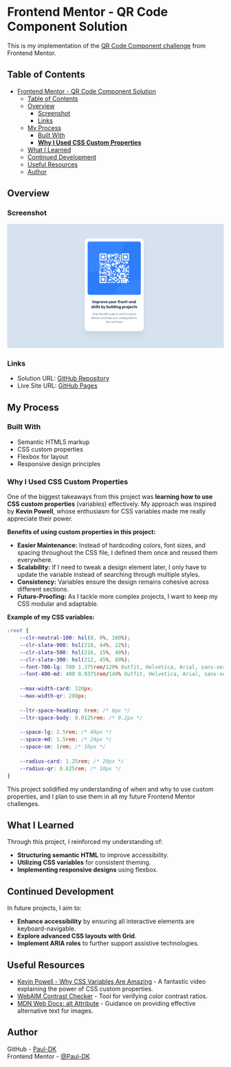 # Frontend Mentor - QR Code Component Solution

This is my implementation of the [QR Code Component challenge](https://www.frontendmentor.io/challenges/qr-code-component-iux_sIO_H) from Frontend Mentor.

## Table of Contents

-   [Frontend Mentor - QR Code Component Solution](#frontend-mentor---qr-code-component-solution)
    -   [Table of Contents](#table-of-contents)
    -   [Overview](#overview)
        -   [Screenshot](#screenshot)
        -   [Links](#links)
    -   [My Process](#my-process)
        -   [Built With](#built-with)
        -   [**Why I Used CSS Custom Properties**](#why-i-used-css-custom-properties)
    -   [What I Learned](#what-i-learned)
    -   [Continued Development](#continued-development)
    -   [Useful Resources](#useful-resources)
    -   [Author](#author)

## Overview

### Screenshot

![QR Code Component Screenshot](./screenshot.png)

### Links

-   Solution URL: [GitHub Repository](https://github.com/Paul-DK/webdev-challenges/tree/main/fem-challenges/qr-code-component)
-   Live Site URL: [GitHub Pages](https://paul-dk.github.io/webdev-challenges/fem-challenges/qr-code-component/)

## My Process

### Built With

-   Semantic HTML5 markup
-   CSS custom properties
-   Flexbox for layout
-   Responsive design principles

### **Why I Used CSS Custom Properties**

One of the biggest takeaways from this project was **learning how to use CSS custom properties** (variables) effectively. My approach was inspired by **Kevin Powell**, whose enthusiasm for CSS variables made me really appreciate their power.

**Benefits of using custom properties in this project:**

-   **Easier Maintenance:** Instead of hardcoding colors, font sizes, and spacing throughout the CSS file, I defined them once and reused them everywhere.
-   **Scalability:** If I need to tweak a design element later, I only have to update the variable instead of searching through multiple styles.
-   **Consistency:** Variables ensure the design remains cohesive across different sections.
-   **Future-Proofing:** As I tackle more complex projects, I want to keep my CSS modular and adaptable.

**Example of my CSS variables:**

```css
:root {
    --clr-neutral-100: hsl(0, 0%, 100%);
    --clr-slate-900: hsl(218, 44%, 22%);
    --clr-slate-500: hsl(216, 15%, 48%);
    --clr-slate-300: hsl(212, 45%, 89%);
    --font-700-lg: 700 1.375rem/120% Outfit, Helvetica, Arial, sans-serif;
    --font-400-md: 400 0.9375rem/140% Outfit, Helvetica, Arial, sans-serif;

    --max-width-card: 320px;
    --max-width-qr: 288px;

    --ltr-space-heading: 0rem; /* 0px */
    --ltr-space-body: 0.0125rem; /* 0.2px */

    --space-lg: 2.5rem; /* 40px */
    --space-md: 1.5rem; /* 24px */
    --space-sm: 1rem; /* 16px */

    --radius-card: 1.25rem; /* 20px */
    --radius-qr: 0.625rem; /* 10px */
}
```

This project solidified my understanding of when and why to use custom properties, and I plan to use them in all my future Frontend Mentor challenges.

## What I Learned

Through this project, I reinforced my understanding of:

-   **Structuring semantic HTML** to improve accessibility.
-   **Utilizing CSS variables** for consistent theming.
-   **Implementing responsive designs** using flexbox.

## Continued Development

In future projects, I aim to:

-   **Enhance accessibility** by ensuring all interactive elements are keyboard-navigable.
-   **Explore advanced CSS layouts with Grid**.
-   **Implement ARIA roles** to further support assistive technologies.

## Useful Resources

-   [Kevin Powell - Why CSS Variables Are Amazing](https://www.youtube.com/watch?v=sdyRRxOn1_w) - A fantastic video explaining the power of CSS custom properties.
-   [WebAIM Contrast Checker](https://webaim.org/resources/contrastchecker/) - Tool for verifying color contrast ratios.
-   [MDN Web Docs: alt Attribute](https://developer.mozilla.org/en-US/docs/Web/HTML/Element/img#attr-alt) - Guidance on providing effective alternative text for images.

## Author

GitHub - [Paul-DK](https://github.com/Paul-DK)  
Frontend Mentor - [@Paul-DK](https://www.frontendmentor.io/profile/Paul-DK)

